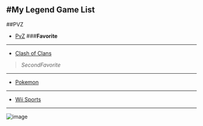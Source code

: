 #My Legend Game List
---
##PVZ
- [PvZ](https://en.wikipedia.org/wiki/Plants_vs._Zombies_2)
###**Favorite**
---
  - [Clash of Clans](https://en.wikipedia.org/wiki/Clash_of_Clans)
> *SecondFavorite*
---
- [Pokemon](https://en.wikipedia.org/wiki/Pok%C3%A9mon)
---
  - [Wii Sports](https://en.wikipedia.org/wiki/Wii_Sports)
---
![image](https://vignette.wikia.nocookie.net/smurfs/images/0/0d/Dopey4.JPG/revision/latest/scale-to-width-down/240?cb=20180929070848)
